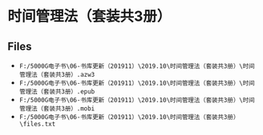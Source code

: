 # 时间管理法（套装共3册）

## Files

- `F:/5000G电子书\06-书库更新（201911）\2019.10\时间管理法（套装共3册）\时间管理法（套装共3册）.azw3`
- `F:/5000G电子书\06-书库更新（201911）\2019.10\时间管理法（套装共3册）\时间管理法（套装共3册）.epub`
- `F:/5000G电子书\06-书库更新（201911）\2019.10\时间管理法（套装共3册）\时间管理法（套装共3册）.mobi`
- `F:/5000G电子书\06-书库更新（201911）\2019.10\时间管理法（套装共3册）\files.txt`
